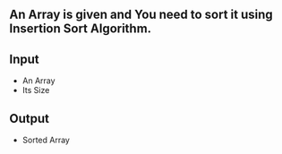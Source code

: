 ## An Array is given and You need to sort it using Insertion Sort Algorithm.

## Input
- An Array
- Its Size

## Output
- Sorted Array
